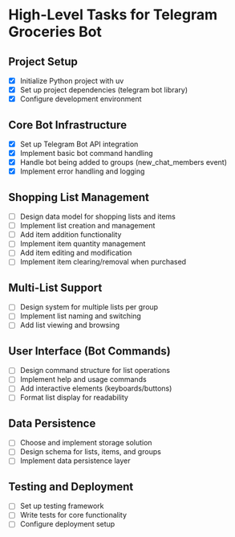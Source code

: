 # High-Level Tasks for Telegram Groceries Bot

## Project Setup
- [x] Initialize Python project with uv
- [x] Set up project dependencies (telegram bot library)
- [x] Configure development environment

## Core Bot Infrastructure
- [x] Set up Telegram Bot API integration
- [x] Implement basic bot command handling
- [x] Handle bot being added to groups (new_chat_members event)
- [x] Implement error handling and logging

## Shopping List Management
- [ ] Design data model for shopping lists and items
- [ ] Implement list creation and management
- [ ] Add item addition functionality
- [ ] Implement item quantity management
- [ ] Add item editing and modification
- [ ] Implement item clearing/removal when purchased

## Multi-List Support
- [ ] Design system for multiple lists per group
- [ ] Implement list naming and switching
- [ ] Add list viewing and browsing

## User Interface (Bot Commands)
- [ ] Design command structure for list operations
- [ ] Implement help and usage commands
- [ ] Add interactive elements (keyboards/buttons)
- [ ] Format list display for readability

## Data Persistence
- [ ] Choose and implement storage solution
- [ ] Design schema for lists, items, and groups
- [ ] Implement data persistence layer

## Testing and Deployment
- [ ] Set up testing framework
- [ ] Write tests for core functionality
- [ ] Configure deployment setup